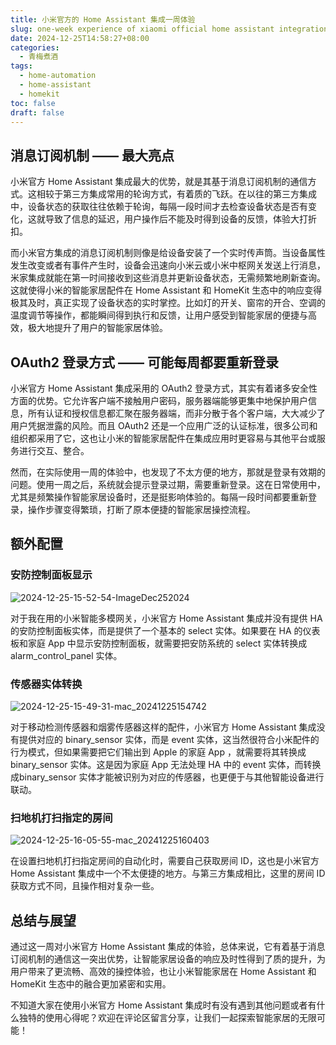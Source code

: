 ```yaml
---
title: 小米官方的 Home Assistant 集成一周体验
slug: one-week experience of xiaomi official home assistant integration
date: 2024-12-25T14:58:27+08:00
categories:
  - 青梅煮酒
tags:
  - home-automation
  - home-assistant
  - homekit
toc: false
draft: false
---
```


## 消息订阅机制 —— 最大亮点

小米官方 Home Assistant 集成最大的优势，就是其基于消息订阅机制的通信方式。这相较于第三方集成常用的轮询方式，有着质的飞跃。在以往的第三方集成中，设备状态的获取往往依赖于轮询，每隔一段时间才去检查设备状态是否有变化，这就导致了信息的延迟，用户操作后不能及时得到设备的反馈，体验大打折扣。

而小米官方集成的消息订阅机制则像是给设备安装了一个实时传声筒。当设备属性发生改变或者有事件产生时，设备会迅速向小米云或小米中枢网关发送上行消息，米家集成就能在第一时间接收到这些消息并更新设备状态，无需频繁地刷新查询。这就使得小米的智能家居配件在 Home Assistant 和 HomeKit 生态中的响应变得极其及时，真正实现了设备状态的实时掌控。比如灯的开关、窗帘的开合、空调的温度调节等操作，都能瞬间得到执行和反馈，让用户感受到智能家居的便捷与高效，极大地提升了用户的智能家居体验。

## OAuth2 登录方式 —— 可能每周都要重新登录

小米官方 Home Assistant 集成采用的 OAuth2 登录方式，其实有着诸多安全性方面的优势。它允许客户端不接触用户密码，服务器端能够更集中地保护用户信息，所有认证和授权信息都汇聚在服务器端，而非分散于各个客户端，大大减少了用户凭据泄露的风险。而且 OAuth2 还是一个应用广泛的认证标准，很多公司和组织都采用了它，这也让小米的智能家居配件在集成应用时更容易与其他平台或服务进行交互、整合。

然而，在实际使用一周的体验中，也发现了不太方便的地方，那就是登录有效期的问题。使用一周之后，系统就会提示登录过期，需要重新登录。这在日常使用中，尤其是频繁操作智能家居设备时，还是挺影响体验的。每隔一段时间都要重新登录，操作步骤变得繁琐，打断了原本便捷的智能家居操控流程。

## 额外配置

### 安防控制面板显示

![2024-12-25-15-52-54-ImageDec252024](https://raw.githubusercontent.com/xbot/image-hosting/master/blog/2024-12-25-15-52-54-Image%20Dec%2025%202024.jpeg)

对于我在用的小米智能多模网关，小米官方 Home Assistant 集成并没有提供 HA 的安防控制面板实体，而是提供了一个基本的 select 实体。如果要在 HA 的仪表板和家庭 App 中显示安防控制面板，就需要把安防系统的 select 实体转换成 alarm_control_panel 实体。

### 传感器实体转换

![2024-12-25-15-49-31-mac_20241225154742](https://raw.githubusercontent.com/xbot/image-hosting/master/blog/2024-12-25-15-49-31-mac_20241225154742.jpeg)

对于移动检测传感器和烟雾传感器这样的配件，小米官方 Home Assistant 集成没有提供对应的 binary_sensor 实体，而是 event 实体，这当然很符合小米配件的行为模式，但如果需要把它们输出到 Apple 的家庭 App ，就需要将其转换成 binary_sensor 实体。这是因为家庭 App 无法处理 HA 中的 event 实体，而转换成binary_sensor 实体才能被识别为对应的传感器，也更便于与其他智能设备进行联动。

### 扫地机打扫指定的房间

![2024-12-25-16-05-55-mac_20241225160403](https://raw.githubusercontent.com/xbot/image-hosting/master/blog/2024-12-25-16-05-55-mac_20241225160403.jpeg)

在设置扫地机打扫指定房间的自动化时，需要自己获取房间 ID，这也是小米官方 Home Assistant 集成中一个不太便捷的地方。与第三方集成相比，这里的房间 ID 获取方式不同，且操作相对复杂一些。

## 总结与展望

通过这一周对小米官方 Home Assistant 集成的体验，总体来说，它有着基于消息订阅机制的通信这一突出优势，让智能家居设备的响应及时性得到了质的提升，为用户带来了更流畅、高效的操控体验，也让小米智能家居在 Home Assistant 和 HomeKit 生态中的融合更加紧密和实用。

不知道大家在使用小米官方 Home Assistant 集成时有没有遇到其他问题或者有什么独特的使用心得呢？欢迎在评论区留言分享，让我们一起探索智能家居的无限可能！